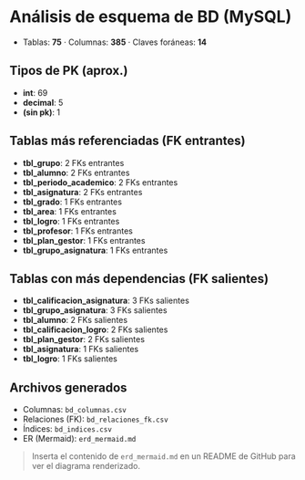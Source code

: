 # Análisis de esquema de BD (MySQL)

- Tablas: **75** · Columnas: **385** · Claves foráneas: **14**

## Tipos de PK (aprox.)

- **int**: 69
- **decimal**: 5
- **(sin pk)**: 1

## Tablas más referenciadas (FK entrantes)

- **tbl_grupo**: 2 FKs entrantes
- **tbl_alumno**: 2 FKs entrantes
- **tbl_periodo_academico**: 2 FKs entrantes
- **tbl_asignatura**: 2 FKs entrantes
- **tbl_grado**: 1 FKs entrantes
- **tbl_area**: 1 FKs entrantes
- **tbl_logro**: 1 FKs entrantes
- **tbl_profesor**: 1 FKs entrantes
- **tbl_plan_gestor**: 1 FKs entrantes
- **tbl_grupo_asignatura**: 1 FKs entrantes

## Tablas con más dependencias (FK salientes)

- **tbl_calificacion_asignatura**: 3 FKs salientes
- **tbl_grupo_asignatura**: 3 FKs salientes
- **tbl_alumno**: 2 FKs salientes
- **tbl_calificacion_logro**: 2 FKs salientes
- **tbl_plan_gestor**: 2 FKs salientes
- **tbl_asignatura**: 1 FKs salientes
- **tbl_logro**: 1 FKs salientes

## Archivos generados

- Columnas: `bd_columnas.csv`
- Relaciones (FK): `bd_relaciones_fk.csv`
- Índices: `bd_indices.csv`
- ER (Mermaid): `erd_mermaid.md`


> Inserta el contenido de `erd_mermaid.md` en un README de GitHub para ver el diagrama renderizado.
```
